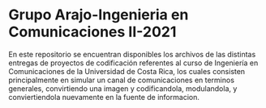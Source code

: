 # Grupo Arajo-Ingenieria en Comunicaciones II-2021  
En este repositorio se encuentran disponibles los archivos de las distintas entregas de proyectos de codificación referentes al curso de Ingeniería en Comunicaciones de
la Universidad de Costa Rica, los cuales consisten principalmente en simular un canal de comunicaciones en terminos generales, convirtiendo una imagen y codificandola, 
modulandola, y conviertiendola nuevamente en la fuente de informacion. 

